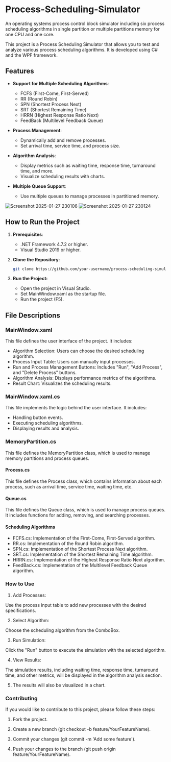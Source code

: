 # Process-Scheduling-Simulator
An operating systems process control block simulator including six process scheduling algorithms in single partition or multiple partitions memory for one CPU and one core.

This project is a Process Scheduling Simulator that allows you to test and analyze various process scheduling algorithms. It is developed using C# and the WPF framework.
## Features

- **Support for Multiple Scheduling Algorithms**:
  - FCFS (First-Come, First-Served)
  - RR (Round Robin)
  - SPN (Shortest Process Next)
  - SRT (Shortest Remaining Time)
  - HRRN (Highest Response Ratio Next)
  - FeedBack (Multilevel Feedback Queue)

- **Process Management**:
  - Dynamically add and remove processes.
  - Set arrival time, service time, and process size.

- **Algorithm Analysis**:
  - Display metrics such as waiting time, response time, turnaround time, and more.
  - Visualize scheduling results with charts.

- **Multiple Queue Support**:
  - Use multiple queues to manage processes in partitioned memory.

![Screenshot 2025-01-27 230106](https://github.com/user-attachments/assets/864c7b33-4ea9-44b0-b182-030103154a4c)
![Screenshot 2025-01-27 230124](https://github.com/user-attachments/assets/1107ec48-3908-4e65-902f-e4d1813fdac7)

## How to Run the Project

1. **Prerequisites**:
   - .NET Framework 4.7.2 or higher.
   - Visual Studio 2019 or higher.

2. **Clone the Repository**:
   ```bash
   git clone https://github.com/your-username/process-scheduling-simulator.git
   ```
3. **Run the Project:**
   - Open the project in Visual Studio.
   - Set MainWindow.xaml as the startup file.
   - Run the project (F5).
## File Descriptions
### MainWindow.xaml
This file defines the user interface of the project. It includes:
  - Algorithm Selection: Users can choose the desired scheduling algorithm.
  - Process Input Table: Users can manually input processes.
  - Run and Process Management Buttons: Includes "Run", "Add Process", and "Delete Process" buttons.
  - Algorithm Analysis: Displays performance metrics of the algorithms.
  - Result Chart: Visualizes the scheduling results.
### MainWindow.xaml.cs
This file implements the logic behind the user interface. It includes:
  - Handling button events.
  - Executing scheduling algorithms.
  - Displaying results and analysis.
### MemoryPartition.cs
This file defines the MemoryPartition class, which is used to manage memory partitions and process queues.

#### Process.cs
This file defines the Process class, which contains information about each process, such as arrival time, service time, waiting time, etc.

#### Queue.cs
This file defines the Queue class, which is used to manage process queues. It includes functions for adding, removing, and searching processes.

#### Scheduling Algorithms
  - FCFS.cs: Implementation of the First-Come, First-Served algorithm.
  - RR.cs: Implementation of the Round Robin algorithm.
  - SPN.cs: Implementation of the Shortest Process Next algorithm.
  - SRT.cs: Implementation of the Shortest Remaining Time algorithm.
  - HRRN.cs: Implementation of the Highest Response Ratio Next algorithm.
  - FeedBack.cs: Implementation of the Multilevel Feedback Queue algorithm.

### How to Use
  1. Add Processes:

Use the process input table to add new processes with the desired specifications.

  2. Select Algorithm:

Choose the scheduling algorithm from the ComboBox.

  3. Run Simulation:

Click the "Run" button to execute the simulation with the selected algorithm.

  4. View Results:

The simulation results, including waiting time, response time, turnaround time, and other metrics, will be displayed in the algorithm analysis section.

  5. The results will also be visualized in a chart.

### Contributing
If you would like to contribute to this project, please follow these steps:

  1. Fork the project.

  2. Create a new branch (git checkout -b feature/YourFeatureName).

  3. Commit your changes (git commit -m 'Add some feature').

  4. Push your changes to the branch (git push origin feature/YourFeatureName).
      

